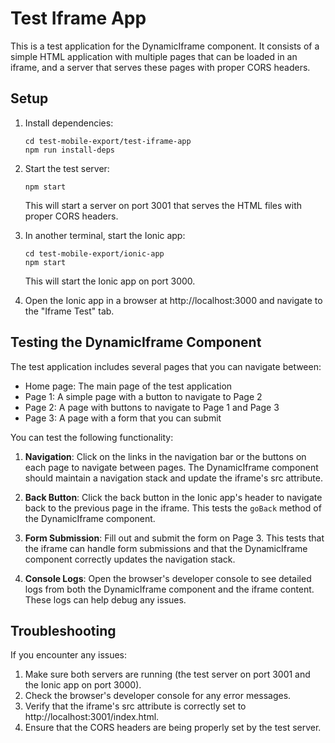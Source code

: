 # Test Iframe App

This is a test application for the DynamicIframe component. It consists of a simple HTML application with multiple pages that can be loaded in an iframe, and a server that serves these pages with proper CORS headers.

## Setup

1. Install dependencies:
   ```
   cd test-mobile-export/test-iframe-app
   npm run install-deps
   ```

2. Start the test server:
   ```
   npm start
   ```
   This will start a server on port 3001 that serves the HTML files with proper CORS headers.

3. In another terminal, start the Ionic app:
   ```
   cd test-mobile-export/ionic-app
   npm start
   ```
   This will start the Ionic app on port 3000.

4. Open the Ionic app in a browser at http://localhost:3000 and navigate to the "Iframe Test" tab.

## Testing the DynamicIframe Component

The test application includes several pages that you can navigate between:

- Home page: The main page of the test application
- Page 1: A simple page with a button to navigate to Page 2
- Page 2: A page with buttons to navigate to Page 1 and Page 3
- Page 3: A page with a form that you can submit

You can test the following functionality:

1. **Navigation**: Click on the links in the navigation bar or the buttons on each page to navigate between pages. The DynamicIframe component should maintain a navigation stack and update the iframe's src attribute.

2. **Back Button**: Click the back button in the Ionic app's header to navigate back to the previous page in the iframe. This tests the `goBack` method of the DynamicIframe component.

3. **Form Submission**: Fill out and submit the form on Page 3. This tests that the iframe can handle form submissions and that the DynamicIframe component correctly updates the navigation stack.

4. **Console Logs**: Open the browser's developer console to see detailed logs from both the DynamicIframe component and the iframe content. These logs can help debug any issues.

## Troubleshooting

If you encounter any issues:

1. Make sure both servers are running (the test server on port 3001 and the Ionic app on port 3000).
2. Check the browser's developer console for any error messages.
3. Verify that the iframe's src attribute is correctly set to http://localhost:3001/index.html.
4. Ensure that the CORS headers are being properly set by the test server.
